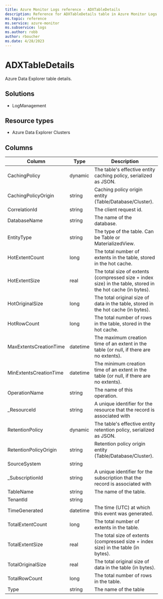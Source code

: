 ```yaml
---
title: Azure Monitor Logs reference - ADXTableDetails
description: Reference for ADXTableDetails table in Azure Monitor Logs.
ms.topic: reference
ms.service: azure-monitor
ms.subservice: logs
ms.author: robb
author: rboucher
ms.date: 4/28/2023
---
```


# ADXTableDetails

 Azure Data Explorer table details.

## Solutions

- LogManagement
## Resource types

- Azure Data Explorer Clusters




## Columns

| Column | Type | Description |
| --- | --- | --- |
| CachingPolicy | dynamic | The table's effective entity caching policy, serialized as JSON. |
| CachingPolicyOrigin | string | Caching policy origin entity (Table/Database/Cluster). |
| CorrelationId | string | The client request id. |
| DatabaseName | string | The name of the database. |
| EntityType | string | The type of the table. Can be Table or MaterializedView. |
| HotExtentCount | long | The total number of extents in the table, stored in the hot cache. |
| HotExtentSize | real | The total size of extents (compressed size + index size) in the table, stored in the hot cache (in bytes). |
| HotOriginalSize | long | The total original size of data in the table, stored in the hot cache (in bytes). |
| HotRowCount | long | The total number of rows in the table, stored in the hot cache. |
| MaxExtentsCreationTime | datetime | The maximum creation time of an extent in the table (or null, if there are no extents). |
| MinExtentsCreationTime | datetime | The minimum creation time of an extent in the table (or null, if there are no extents). |
| OperationName | string | The name of this operation. |
| _ResourceId | string | A unique identifier for the resource that the record is associated with |
| RetentionPolicy | dynamic | The table's effective entity retention policy, serialized as JSON. |
| RetentionPolicyOrigin | string | Retention policy origin entity (Table/Database/Cluster). |
| SourceSystem | string |  |
| _SubscriptionId | string | A unique identifier for the subscription that the record is associated with |
| TableName | string | The name of the table. |
| TenantId | string |  |
| TimeGenerated | datetime | The time (UTC) at which this event was generated. |
| TotalExtentCount | long | The total number of extents in the table. |
| TotalExtentSize | real | The total size of extents (compressed size + index size) in the table (in bytes). |
| TotalOriginalSize | real | The total original size of data in the table (in bytes). |
| TotalRowCount | long | The total number of rows in the table. |
| Type | string | The name of the table |
